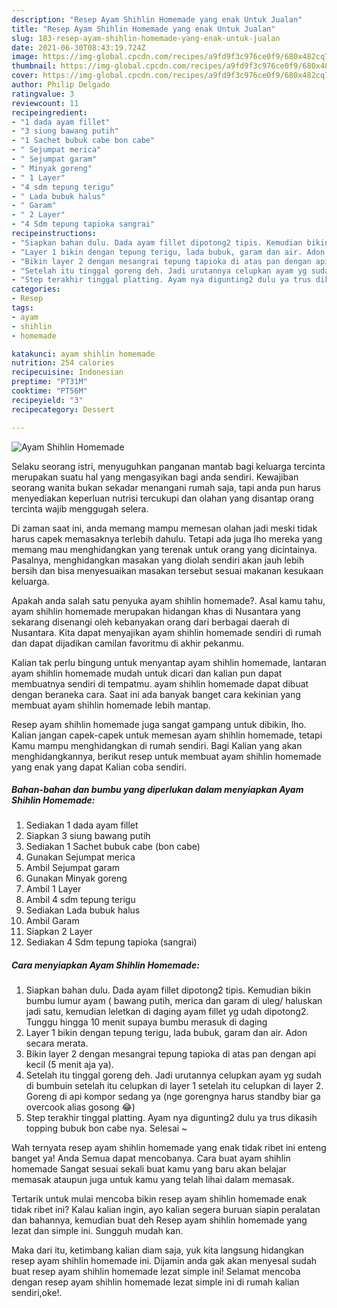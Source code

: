 ```yaml
---
description: "Resep Ayam Shihlin Homemade yang enak Untuk Jualan"
title: "Resep Ayam Shihlin Homemade yang enak Untuk Jualan"
slug: 183-resep-ayam-shihlin-homemade-yang-enak-untuk-jualan
date: 2021-06-30T08:43:19.724Z
image: https://img-global.cpcdn.com/recipes/a9fd9f3c976ce0f9/680x482cq70/ayam-shihlin-homemade-foto-resep-utama.jpg
thumbnail: https://img-global.cpcdn.com/recipes/a9fd9f3c976ce0f9/680x482cq70/ayam-shihlin-homemade-foto-resep-utama.jpg
cover: https://img-global.cpcdn.com/recipes/a9fd9f3c976ce0f9/680x482cq70/ayam-shihlin-homemade-foto-resep-utama.jpg
author: Philip Delgado
ratingvalue: 3
reviewcount: 11
recipeingredient:
- "1 dada ayam fillet"
- "3 siung bawang putih"
- "1 Sachet bubuk cabe bon cabe"
- " Sejumpat merica"
- " Sejumpat garam"
- " Minyak goreng"
- " 1 Layer"
- "4 sdm tepung terigu"
- " Lada bubuk halus"
- " Garam"
- " 2 Layer"
- "4 Sdm tepung tapioka sangrai"
recipeinstructions:
- "Siapkan bahan dulu. Dada ayam fillet dipotong2 tipis. Kemudian bikin bumbu lumur ayam ( bawang putih, merica dan garam di uleg/ haluskan jadi satu, kemudian leletkan di daging ayam fillet yg udah dipotong2. Tunggu hingga 10 menit supaya bumbu merasuk di daging"
- "Layer 1 bikin dengan tepung terigu, lada bubuk, garam dan air. Adon secara merata."
- "Bikin layer 2 dengan mesangrai tepung tapioka di atas pan dengan api kecil (5 menit aja ya)."
- "Setelah itu tinggal goreng deh. Jadi urutannya celupkan ayam yg sudah di bumbuin setelah itu celupkan di layer 1 setelah itu celupkan di layer 2. Goreng di api kompor sedang ya (nge gorengnya harus standby biar ga overcook alias gosong 😂)"
- "Step terakhir tinggal platting. Ayam nya digunting2 dulu ya trus dikasih topping bubuk bon cabe nya. Selesai ~"
categories:
- Resep
tags:
- ayam
- shihlin
- homemade

katakunci: ayam shihlin homemade 
nutrition: 254 calories
recipecuisine: Indonesian
preptime: "PT31M"
cooktime: "PT56M"
recipeyield: "3"
recipecategory: Dessert

---
```



![Ayam Shihlin Homemade](https://img-global.cpcdn.com/recipes/a9fd9f3c976ce0f9/680x482cq70/ayam-shihlin-homemade-foto-resep-utama.jpg)

Selaku seorang istri, menyuguhkan panganan mantab bagi keluarga tercinta merupakan suatu hal yang mengasyikan bagi anda sendiri. Kewajiban seorang  wanita bukan sekadar menangani rumah saja, tapi anda pun harus menyediakan keperluan nutrisi tercukupi dan olahan yang disantap orang tercinta wajib menggugah selera.

Di zaman  saat ini, anda memang mampu memesan olahan jadi meski tidak harus capek memasaknya terlebih dahulu. Tetapi ada juga lho mereka yang memang mau menghidangkan yang terenak untuk orang yang dicintainya. Pasalnya, menghidangkan masakan yang diolah sendiri akan jauh lebih bersih dan bisa menyesuaikan masakan tersebut sesuai makanan kesukaan keluarga. 



Apakah anda salah satu penyuka ayam shihlin homemade?. Asal kamu tahu, ayam shihlin homemade merupakan hidangan khas di Nusantara yang sekarang disenangi oleh kebanyakan orang dari berbagai daerah di Nusantara. Kita dapat menyajikan ayam shihlin homemade sendiri di rumah dan dapat dijadikan camilan favoritmu di akhir pekanmu.

Kalian tak perlu bingung untuk menyantap ayam shihlin homemade, lantaran ayam shihlin homemade mudah untuk dicari dan kalian pun dapat membuatnya sendiri di tempatmu. ayam shihlin homemade dapat dibuat dengan beraneka cara. Saat ini ada banyak banget cara kekinian yang membuat ayam shihlin homemade lebih mantap.

Resep ayam shihlin homemade juga sangat gampang untuk dibikin, lho. Kalian jangan capek-capek untuk memesan ayam shihlin homemade, tetapi Kamu mampu menghidangkan di rumah sendiri. Bagi Kalian yang akan menghidangkannya, berikut resep untuk membuat ayam shihlin homemade yang enak yang dapat Kalian coba sendiri.

<!--inarticleads1-->

##### Bahan-bahan dan bumbu yang diperlukan dalam menyiapkan Ayam Shihlin Homemade:

1. Sediakan 1 dada ayam fillet
1. Siapkan 3 siung bawang putih
1. Sediakan 1 Sachet bubuk cabe (bon cabe)
1. Gunakan  Sejumpat merica
1. Ambil  Sejumpat garam
1. Gunakan  Minyak goreng
1. Ambil  1 Layer
1. Ambil 4 sdm tepung terigu
1. Sediakan  Lada bubuk halus
1. Ambil  Garam
1. Siapkan  2 Layer
1. Sediakan 4 Sdm tepung tapioka (sangrai)




<!--inarticleads2-->

##### Cara menyiapkan Ayam Shihlin Homemade:

1. Siapkan bahan dulu. Dada ayam fillet dipotong2 tipis. Kemudian bikin bumbu lumur ayam ( bawang putih, merica dan garam di uleg/ haluskan jadi satu, kemudian leletkan di daging ayam fillet yg udah dipotong2. Tunggu hingga 10 menit supaya bumbu merasuk di daging
1. Layer 1 bikin dengan tepung terigu, lada bubuk, garam dan air. Adon secara merata.
1. Bikin layer 2 dengan mesangrai tepung tapioka di atas pan dengan api kecil (5 menit aja ya).
1. Setelah itu tinggal goreng deh. Jadi urutannya celupkan ayam yg sudah di bumbuin setelah itu celupkan di layer 1 setelah itu celupkan di layer 2. Goreng di api kompor sedang ya (nge gorengnya harus standby biar ga overcook alias gosong 😂)
1. Step terakhir tinggal platting. Ayam nya digunting2 dulu ya trus dikasih topping bubuk bon cabe nya. Selesai ~




Wah ternyata resep ayam shihlin homemade yang enak tidak ribet ini enteng banget ya! Anda Semua dapat mencobanya. Cara buat ayam shihlin homemade Sangat sesuai sekali buat kamu yang baru akan belajar memasak ataupun juga untuk kamu yang telah lihai dalam memasak.

Tertarik untuk mulai mencoba bikin resep ayam shihlin homemade enak tidak ribet ini? Kalau kalian ingin, ayo kalian segera buruan siapin peralatan dan bahannya, kemudian buat deh Resep ayam shihlin homemade yang lezat dan simple ini. Sungguh mudah kan. 

Maka dari itu, ketimbang kalian diam saja, yuk kita langsung hidangkan resep ayam shihlin homemade ini. Dijamin anda gak akan menyesal sudah buat resep ayam shihlin homemade lezat simple ini! Selamat mencoba dengan resep ayam shihlin homemade lezat simple ini di rumah kalian sendiri,oke!.

